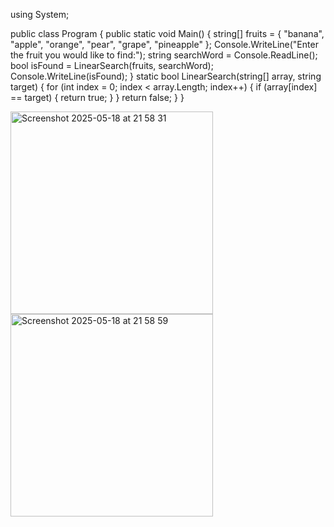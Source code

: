 using System;
					
public class Program
{
	public static void Main()
	{
		 string[] fruits = { "banana", "apple", "orange", "pear", "grape", "pineapple" };
            Console.WriteLine("Enter the fruit you would like to find:");
            string searchWord = Console.ReadLine();
            bool isFound = LinearSearch(fruits, searchWord);
            Console.WriteLine(isFound);
        }
        static bool LinearSearch(string[] array, string target)
		{
            for (int index = 0; index < array.Length; index++)
            {
                if (array[index] == target)
                {
                    return true;
                }
            }
            return false;
	}
}

<img width="324" alt="Screenshot 2025-05-18 at 21 58 31" src="https://github.com/user-attachments/assets/f6e972e6-5bd9-4c3e-a52b-b09b92751ce3" />
<img width="324" alt="Screenshot 2025-05-18 at 21 58 59" src="https://github.com/user-attachments/assets/09af56d5-de55-44dc-9193-d984c9c94840" />
